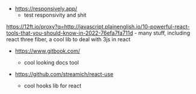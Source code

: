 - https://responsively.app/
	- test responsivity and shit

https://12ft.io/proxy?q=http://javascript.plainenglish.io/10-powerful-react-tools-that-you-should-know-in-2022-76efa7fa711d
	- many stuff, including react three fiber, a cool lib to deal with 3js in react


- https://www.gitbook.com/
	- cool looking docs tool

- https://github.com/streamich/react-use
	- cool hooks lib for react